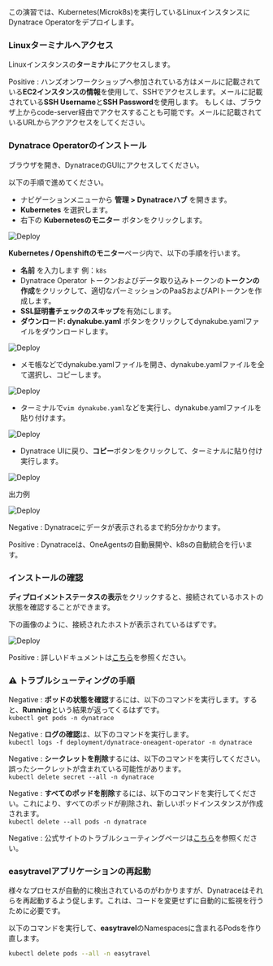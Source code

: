 <!-- Code for deploying OneAgent via Operator -->

この演習では、Kubernetes(Microk8s)を実行しているLinuxインスタンスにDynatrace Operatorをデプロイします。

### Linuxターミナルへアクセス

Linuxインスタンスの**ターミナル**にアクセスします。

Positive
: ハンズオンワークショップへ参加されている方はメールに記載されている**EC2インスタンスの情報**を使用して、SSHでアクセスします。メールに記載されている**SSH Username**と**SSH Password**を使用します。
もしくは、ブラウザ上からcode-server経由でアクセスすることも可能です。メールに記載されているURLからアクアクセスをしてください。

### Dynatrace Operatorのインストール

ブラウザを開き、DynatraceのGUIにアクセスしてください。

以下の手順で進めてください。

* ナビゲーションメニューから **管理 > Dynatraceハブ** を開きます。
* **Kubernetes** を選択します。
* 右下の **Kubernetesのモニター** ボタンをクリックします。

![Deploy](../assets/k8s/jp/deploy-1.gif)

**Kubernetes / Openshiftのモニター**ページ内で、以下の手順を行います。

* **名前** を入力します 例：`k8s`
* Dynatrace Operator トークンおよびデータ取り込みトークンの**トークンの作成**をクリックして、適切なパーミッションのPaaSおよびAPIトークンを作成します。
* **SSL証明書チェックのスキップ**を有効にします。
* **ダウンロード: dynakube.yaml** ボタンをクリックしてdynakube.yamlファイルをダウンロードします。

![Deploy](../assets/k8s/jp/deploy-2.gif)

* メモ帳などでdynakube.yamlファイルを開き、dynakube.yamlファイルを全て選択し、コピーします。

![Deploy](../assets/k8s/jp/dynakube-1.gif)

* ターミナルで`vim dynakube.yaml`などを実行し、dynakube.yamlファイルを貼り付けます。

![Deploy](../assets/k8s/jp/dynakube-2.gif)

* Dynatrace UIに戻り、**コピー**ボタンをクリックして、ターミナルに貼り付け実行します。

![Deploy](../assets/k8s/jp/deploy-3.png)

出力例

![Deploy](../assets/k8s/jp/deploy-4.png)


Negative
: Dynatraceにデータが表示されるまで約5分かかります。

Positive
: Dynatraceは、OneAgentsの自動展開や、k8sの自動統合を行います。

### インストールの確認

**ディプロイメントステータスの表示**をクリックすると、接続されているホストの状態を確認することができます。

下の画像のように、接続されたホストが表示されているはずです。

![Deploy](../assets/k8s/jp/deployment-status.png)

Positive
: 詳しいドキュメントは[こちら](https://www.dynatrace.com/support/help/shortlink/full-stack-dto-k8)を参照ください。

### ⚠️ トラブルシューティングの手順

Negative
: **ポッドの状態を確認**するには、以下のコマンドを実行します。すると、**Running**という結果が返ってくるはずです。<br>
`kubectl get pods -n dynatrace`

Negative
: **ログの確認**は、以下のコマンドを実行します。<br>
`kubectl logs -f deployment/dynatrace-oneagent-operator -n dynatrace`

Negative
: **シークレットを削除**するには、以下のコマンドを実行してください。誤ったシークレットが含まれている可能性があります。 <br>
`kubectl delete secret --all -n dynatrace`

Negative
: **すべてのポッドを削除**するには、以下のコマンドを実行してください。これにより、すべてのポッドが削除され、新しいポッドインスタンスが作成されます。<br>
`kubectl delete --all pods -n dynatrace`

Negative
: 公式サイトのトラブルシューティングページは[こちら](https://www.dynatrace.com/support/help/shortlink/kubernetes-troubleshoot)を参照ください。

### easytravelアプリケーションの再起動

様々なプロセスが自動的に検出されているのがわかりますが、Dynatraceはそれらを再起動するよう促します。これは、コードを変更せずに自動的に監視を行うために必要です。

以下のコマンドを実行して、**easytravel**のNamespacesに含まれるPodsを作り直します。

```bash
kubectl delete pods --all -n easytravel
```
